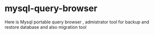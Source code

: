 # mysql-query-browser
Here is Mysql portable query browser , admistrator tool for backup and restore database and also migration tool
